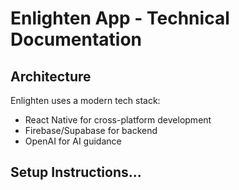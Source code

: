 # Enlighten App - Technical Documentation

## Architecture

Enlighten uses a modern tech stack:
- React Native for cross-platform development
- Firebase/Supabase for backend
- OpenAI for AI guidance

## Setup Instructions...

